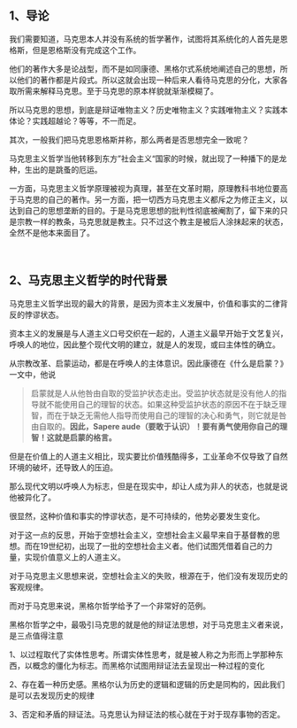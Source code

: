<h2>1、导论</h2><p data-pid="DoJsj7NY">我们需要知道，马克思本人并没有系统的哲学著作，试图将其系统化的人首先是恩格斯，但是恩格斯没有完成这个工作。</p><p data-pid="beVrAZpA">他们的著作大多是论战型，而不是如同康德、黑格尔式系统地阐述自己的思想，所以他们的著作都是片段式。所以这就会出现一种后来人看待马克思的分化，大家各取所需来解释马克思。至于马克思的原本样貌就渐渐模糊了。</p><p data-pid="vhTxocjG">所以马克思的思想，到底是辩证唯物主义？历史唯物主义？实践唯物主义？实践本体论？实践超越论？等等，不一而足。</p><p data-pid="LXcNh0Kx">其次，一般我们把马克思恩格斯并称，那么两者是否思想完全一致呢？</p><p data-pid="33a_TT11">马克思主义哲学当他转移到东方”社会主义“国家的时候，就出现了一种播下的是龙种，生出的是跳蚤的厄运。</p><p data-pid="kpBHtfmN">一方面，马克思主义哲学原理被视为真理，甚至在文革时期，原理教科书地位要高于马克思的自己的著作。另一方面，把一切西方马克思主义都斥之为修正主义，以达到自己的思想垄断的目的。于是马克思思想的批判性彻底被阉割了，留下来的只是宗教一样的教条，马克思就是教主。只不过这个教主是被后人涂抹起来的状态，全然不是他本来面目了。</p><p><br></p><h2>2、马克思主义哲学的时代背景</h2><p data-pid="sCQ5nxAK">马克思主义哲学出现的最大的背景，是因为资本主义发展中，价值和事实的二律背反的悖谬状态。</p><p data-pid="l5f3Ml9E">资本主义的发展是与人道主义口号交织在一起的，人道主义最早开始于文艺复兴，呼唤人的地位，因此整个现代文明的建立，就是人的发现，或曰主体性的确立。</p><p data-pid="ExlSrHGY">从宗教改革、启蒙运动，都是在呼唤人的主体意识。因此康德在《什么是启蒙？》一文中，他说</p><blockquote data-pid="pB2YvPfG">启蒙就是人从他咎由自取的受监护状态走出。受监护状态就是没有他人的指导就不能使用自己的理智的状态。如果这种受监护状态的原因不在于缺乏理智，而在于缺乏无需他人指导而使用自己的理智的决心和勇气，则它就是咎由自取的。<b>因此，Sapere aude（要敢于认识）！要有勇气使用你自己的理智！这就是启蒙的格言。</b></blockquote><p data-pid="RJ5CaNqM">但是在价值上的人道主义相比，现实要比价值残酷得多，工业革命不仅导致了自然环境的破坏，还导致人的压迫。</p><p data-pid="vXbNU4OW">那么现代文明以呼唤人为标志，但是在现实中，却让人成为非人的状态，也就是说他被异化了。</p><p data-pid="vqw1Sagf">很显然，这种价值和事实的悖谬状态，是不可持续的，他势必要发生变化。</p><p data-pid="P8QQeeET">对于这一点的反思，开始于空想社会主义，空想社会主义最早来自于基督教的思想。而在19世纪初，出现了一批的空想社会主义者。他们试图凭借着自己的力量，实现价值意义上的人道主义。</p><p data-pid="Vq1MVE5U">对于马克思主义思想来说，空想社会主义的失败，根源在于，他们没有发现历史的客观规律。</p><p data-pid="rOjfVHzt">而对于马克思来说，黑格尔哲学给予了一个非常好的范例。</p><p data-pid="ryknsmwn">黑格尔哲学之中，最吸引马克思的就是他的辩证法思想，对于马克思主义者来说，是三点值得注意</p><p data-pid="xCMEQdX8">1、以过程取代了实体性思考。所谓实体性思考，就是被人称之为形而上学那种东西，以概念的僵化为标志。而黑格尔试图用辩证法去呈现出一种过程的变化</p><p data-pid="zKXOtvjU">2、存在着一种历史感。黑格尔认为历史的逻辑和逻辑的历史是同构的，因此我们是可以去发现历史的规律</p><p data-pid="I6TUpHec">3、否定和矛盾的辩证法。马克思认为辩证法的核心就在于对于现存事物的否定。</p><p></p><p></p><p></p>